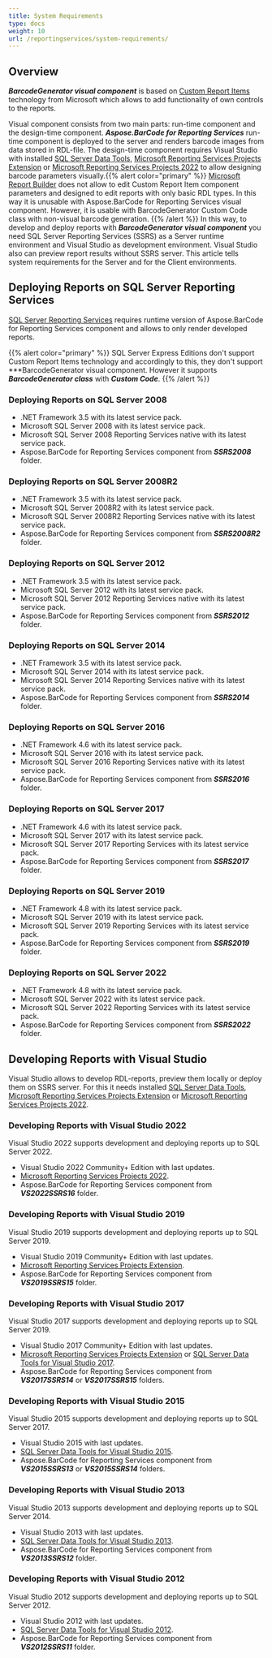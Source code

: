 ```yaml
---
title: System Requirements
type: docs
weight: 10
url: /reportingservices/system-requirements/
---
```

## **Overview**
***BarcodeGenerator visual component*** is based on [Custom Report Items](https://docs.microsoft.com/sql/reporting-services/custom-report-items/custom-report-items) technology from Microsoft which allows to add functionality of own controls to the reports.

Visual component consists from two main parts: run-time component and the design-time component. ***Aspose.BarCode for Reporting Services*** run-time component is deployed to the server and renders barcode images from data stored in RDL-file. The design-time component requires Visual Studio with installed [SQL Server Data Tools](https://docs.microsoft.com/sql/ssdt/download-sql-server-data-tools-ssdt), [Microsoft Reporting Services Projects Extension](https://marketplace.visualstudio.com/items?itemName=ProBITools.MicrosoftReportProjectsforVisualStudio) or [Microsoft Reporting Services Projects 2022](https://marketplace.visualstudio.com/items?itemName=ProBITools.MicrosoftReportProjectsforVisualStudio2022) to allow designing barcode parameters visually.{{% alert color="primary" %}} 
[Microsoft Report Builder](https://www.microsoft.com/en-us/download/details.aspx?id=53613) does not allow to edit Custom Report Item component parameters and designed to edit reports with only basic RDL types. In this way it is unusable with Aspose.BarCode for Reporting Services visual component. However, it is usable with BarcodeGenerator Custom Code class with non-visual barcode generation.
{{% /alert %}} 
In this way, to develop and deploy reports with ***BarcodeGenerator visual component*** you need SQL Server Reporting Services (SSRS) as a Server runtime environment and Visual Studio as development environment. Visual Studio also can preview report results without SSRS server. This article tells system requirements for the Server and for the Client environments.

## **Deploying Reports on SQL Server Reporting Services**
[SQL Server Reporting Services](https://docs.microsoft.com/sql/reporting-services/create-deploy-and-manage-mobile-and-paginated-reports) requires runtime version of Aspose.BarCode for Reporting Services component and allows to only render developed reports.

{{% alert color="primary" %}} 
SQL Server Express Editions don't support Custom Report Items technology and accordingly to this, they don't support ***BarcodeGenerator visual component. However it supports ***BarcodeGenerator class*** with ***Custom Code***.
{{% /alert %}}

### **Deploying Reports on SQL Server 2008**
- .NET Framework 3.5 with its latest service pack.
- Microsoft SQL Server 2008 with its latest service pack.
- Microsoft SQL Server 2008 Reporting Services native with its latest service pack.
- Aspose.BarCode for Reporting Services component from ***SSRS2008*** folder.

### **Deploying Reports on SQL Server 2008R2**
- .NET Framework 3.5 with its latest service pack.
- Microsoft SQL Server 2008R2 with its latest service pack.
- Microsoft SQL Server 2008R2 Reporting Services native with its latest service pack.
- Aspose.BarCode for Reporting Services component from ***SSRS2008R2*** folder.

### **Deploying Reports on SQL Server 2012**
- .NET Framework 3.5 with its latest service pack.
- Microsoft SQL Server 2012 with its latest service pack.
- Microsoft SQL Server 2012 Reporting Services native with its latest service pack.
- Aspose.BarCode for Reporting Services component from ***SSRS2012*** folder.

### **Deploying Reports on SQL Server 2014**
- .NET Framework 3.5 with its latest service pack.
- Microsoft SQL Server 2014 with its latest service pack.
- Microsoft SQL Server 2014 Reporting Services native with its latest service pack.
- Aspose.BarCode for Reporting Services component from ***SSRS2014*** folder.

### **Deploying Reports on SQL Server 2016**
- .NET Framework 4.6 with its latest service pack.
- Microsoft SQL Server 2016 with its latest service pack.
- Microsoft SQL Server 2016 Reporting Services native with its latest service pack.
- Aspose.BarCode for Reporting Services component from ***SSRS2016*** folder.

### **Deploying Reports on SQL Server 2017**
- .NET Framework 4.6 with its latest service pack.
- Microsoft SQL Server 2017 with its latest service pack.
- Microsoft SQL Server 2017 Reporting Services with its latest service pack.
- Aspose.BarCode for Reporting Services component from ***SSRS2017*** folder.

### **Deploying Reports on SQL Server 2019**
- .NET Framework 4.8 with its latest service pack.
- Microsoft SQL Server 2019 with its latest service pack.
- Microsoft SQL Server 2019 Reporting Services with its latest service pack.
- Aspose.BarCode for Reporting Services component from ***SSRS2019*** folder.

### **Deploying Reports on SQL Server 2022**
- .NET Framework 4.8 with its latest service pack.
- Microsoft SQL Server 2022 with its latest service pack.
- Microsoft SQL Server 2022 Reporting Services with its latest service pack.
- Aspose.BarCode for Reporting Services component from ***SSRS2022*** folder.

## **Developing Reports with Visual Studio**
Visual Studio allows to develop RDL-reports, preview them locally or deploy them on SSRS server. For this it needs installed [SQL Server Data Tools](https://docs.microsoft.com/sql/ssdt/download-sql-server-data-tools-ssdt), [Microsoft Reporting Services Projects Extension](https://marketplace.visualstudio.com/items?itemName=ProBITools.MicrosoftReportProjectsforVisualStudio) or [Microsoft Reporting Services Projects 2022](https://marketplace.visualstudio.com/items?itemName=ProBITools.MicrosoftReportProjectsforVisualStudio2022).

### **Developing Reports with Visual Studio 2022**
Visual Studio 2022 supports development and deploying reports up to SQL Server 2022.
- Visual Studio 2022 Community+ Edition with last updates.
- [Microsoft Reporting Services Projects 2022](https://marketplace.visualstudio.com/items?itemName=ProBITools.MicrosoftReportProjectsforVisualStudio2022).
- Aspose.BarCode for Reporting Services component from ***VS2022SSRS16*** folder.

### **Developing Reports with Visual Studio 2019**
Visual Studio 2019 supports development and deploying reports up to SQL Server 2019.
- Visual Studio 2019 Community+ Edition with last updates.
- [Microsoft Reporting Services Projects Extension](https://marketplace.visualstudio.com/items?itemName=ProBITools.MicrosoftReportProjectsforVisualStudio).
- Aspose.BarCode for Reporting Services component from ***VS2019SSRS15*** folder.

### **Developing Reports with Visual Studio 2017**
Visual Studio 2017 supports development and deploying reports up to SQL Server 2019.
- Visual Studio 2017 Community+ Edition with last updates.
- [Microsoft Reporting Services Projects Extension](https://marketplace.visualstudio.com/items?itemName=ProBITools.MicrosoftReportProjectsforVisualStudio) or [SQL Server Data Tools for Visual Studio 2017](https://docs.microsoft.com/sql/ssdt/download-sql-server-data-tools-ssdt).
- Aspose.BarCode for Reporting Services component from ***VS2017SSRS14*** or ***VS2017SSRS15*** folders.

### **Developing Reports with Visual Studio 2015**
Visual Studio 2015 supports development and deploying reports up to SQL Server 2017.
- Visual Studio 2015 with last updates.
- [SQL Server Data Tools for Visual Studio 2015](https://docs.microsoft.com/sql/ssdt/previous-releases-of-sql-server-data-tools-ssdt-and-ssdt-bi).
- Aspose.BarCode for Reporting Services component from ***VS2015SSRS13*** or ***VS2015SSRS14*** folders.

### **Developing Reports with Visual Studio 2013**
Visual Studio 2013 supports development and deploying reports up to SQL Server 2014.
- Visual Studio 2013 with last updates.
- [SQL Server Data Tools for Visual Studio 2013](https://docs.microsoft.com/sql/ssdt/previous-releases-of-sql-server-data-tools-ssdt-and-ssdt-bi).
- Aspose.BarCode for Reporting Services component from ***VS2013SSRS12*** folder.

### **Developing Reports with Visual Studio 2012**
Visual Studio 2012 supports development and deploying reports up to SQL Server 2012.
- Visual Studio 2012 with last updates.
- [SQL Server Data Tools for Visual Studio 2012](https://docs.microsoft.com/sql/ssdt/previous-releases-of-sql-server-data-tools-ssdt-and-ssdt-bi).
- Aspose.BarCode for Reporting Services component from ***VS2012SSRS11*** folder.